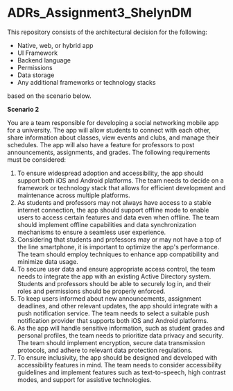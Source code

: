 # ADRs_Assignment3_ShelynDM

This repository consists of the architectural decision for the following:

- Native, web, or hybrid app
- UI Framework
- Backend language
- Permissions
- Data storage
- Any additional frameworks or technology stacks

based on the scenario below.

**Scenario 2**

You are a team responsible for developing a social networking mobile app for a university. The app will allow students to connect with each other, share information about classes, view events and clubs, and manage their schedules. The app will also have a feature for professors to post announcements, assignments, and grades. The following requirements must be considered:

1. To ensure widespread adoption and accessibility, the app should support both iOS and Android platforms. The team needs to decide on a framework or technology stack that allows for efficient development and maintenance across multiple platforms.
2. As students and professors may not always have access to a stable internet connection, the app should support offline mode to enable users to access certain features and data even when offline. The team should implement offline capabilities and data synchronization mechanisms to ensure a seamless user experience.
3. Considering that students and professors may or may not have a top of the line smartphone, it is important to optimize the app's performance. The team should employ techniques to enhance app compatibility and minimize data usage.
4. To secure user data and ensure appropriate access control, the team needs to integrate the app with an existing Active Directory system. Students and professors should be able to securely log in, and their roles and permissions should be properly enforced.
5. To keep users informed about new announcements, assignment deadlines, and other relevant updates, the app should integrate with a push notification service. The team needs to select a suitable push notification provider that supports both iOS and Android platforms.
6. As the app will handle sensitive information, such as student grades and personal profiles, the team needs to prioritize data privacy and security. The team should implement encryption, secure data transmission protocols, and adhere to relevant data protection regulations.
7. To ensure inclusivity, the app should be designed and developed with accessibility features in mind. The team needs to consider accessibility guidelines and implement features such as text-to-speech, high contrast modes, and support for assistive technologies.
